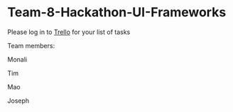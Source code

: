 # Team-8-Hackathon-UI-Frameworks

Please log in to [Trello](https://trello.com/) for your list of tasks

Team members:

Monali

Tim

Mao

Joseph
